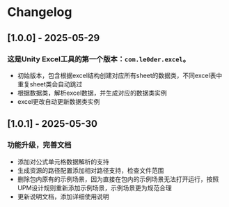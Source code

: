 # Changelog

## [1.0.0] - 2025-05-29

### 这是Unity Excel工具的第一个版本：`com.le0der.excel`。

- 初始版本，包含根据excel结构创建对应所有sheet的数据类，不同excel表中重复sheet类会自动跳过
- 根据数据类，解析excel数据，并生成对应的数据类实例
- excel更改自动更新数据类实例

## [1.0.1] - 2025-05-30
### 功能升级，完善文档
- 添加对公式单元格数据解析的支持
- 生成资源的路径配置添加相对路径支持，检查文件范围
- 删除包内原有的示例场景，因为直接在包内的示例场景无法打开运行，按照UPM设计规则重新添加示例场景，示例场景更为规范合理
- 更新说明文档，添加详细使用说明
